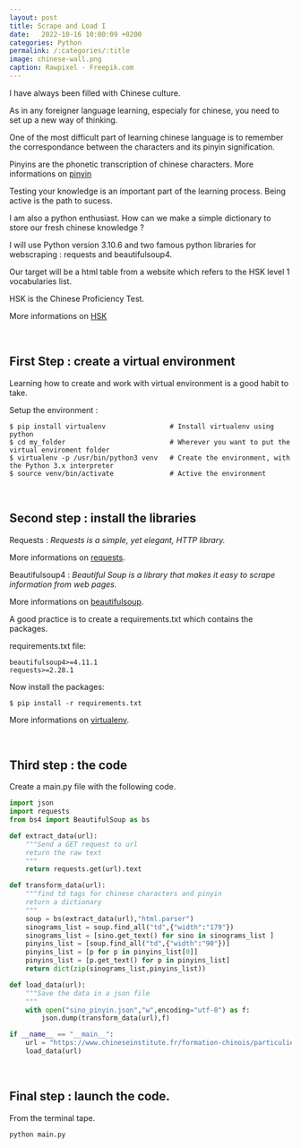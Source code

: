 ```yaml
---
layout: post
title: Scrape and Load I
date:   2022-10-16 10:00:09 +0200
categories: Python
permalink: /:categories/:title
image: chinese-wall.png
caption: Rawpixel - Freepik.com 
---
```

I have always been filled with Chinese culture.

As in any foreigner language learning, especialy for chinese, you need to set up a new way of thinking.

One of the most difficult part of learning chinese language is to remember the correspondance between the characters and its pinyin signification.

Pinyins are the phonetic transcription of chinese characters.
More informations on [pinyin](https://en.wikipedia.org/wiki/Pinyin)

Testing your knowledge is an important part of the learning process.
Being active is the path to sucess.

I am also a python enthusiast.
How can we make a simple dictionary to store our fresh chinese knowledge ?

I will use Python version 3.10.6 and two famous python libraries for webscraping : requests and beautifulsoup4.

Our target will be a html table from a website which refers to the HSK level 1 vocabularies list.

HSK is the Chinese Proficiency Test.

More informations on [HSK](https://en.wikipedia.org/wiki/Hanyu_Shuiping_Kaoshi)

<br>

## First Step : create a virtual environment

Learning how to create and work with virtual environment is a good habit to take. 

Setup the environment :

    $ pip install virtualenv                # Install virtualenv using python 
    $ cd my_folder                          # Wherever you want to put the virtual enviroment folder
    $ virtualenv -p /usr/bin/python3 venv   # Create the environment, with the Python 3.x interpreter
    $ source venv/bin/activate              # Active the environment

<br>

## Second step : install the libraries

Requests : *Requests is a simple, yet elegant, HTTP library.*

More informations on [requests](https://pypi.org/project/requests/).

Beautifulsoup4 : *Beautiful Soup is a library that makes it easy to scrape information from web pages.*

More informations on [beautifulsoup](https://pypi.org/project/beautifulsoup4/).

A good practice is to create a requirements.txt which contains the packages.

requirements.txt file:

    beautifulsoup4>=4.11.1
    requests>=2.28.1


Now install the packages:

    $ pip install -r requirements.txt

More informations on [virtualenv](http://docs.python-guide.org/en/latest/dev/virtualenvs/).

<br>

## Third step : the code

Create a main.py file with the following code.

```python
import json
import requests
from bs4 import BeautifulSoup as bs

def extract_data(url):
    """Send a GET request to url
    return the raw text
    """
    return requests.get(url).text

def transform_data(url):
    """find td tags for chinese characters and pinyin
    return a dictionary 
    """
    soup = bs(extract_data(url),"html.parser")
    sinograms_list = soup.find_all("td",{"width":"179"})
    sinograms_list = [sino.get_text() for sino in sinograms_list ]
    pinyins_list = [soup.find_all("td",{"width":"90"})]
    pinyins_list = [p for p in pinyins_list[0]]
    pinyins_list = [p.get_text() for p in pinyins_list]
    return dict(zip(sinograms_list,pinyins_list))

def load_data(url):
    """Save the data in a json file
    """
    with open("sino_pinyin.json","w",encoding="utf-8") as f:
        json.dump(transform_data(url),f)

if __name__ == "__main__":
    url = "https://www.chineseinstitute.fr/formation-chinois/particuliers/cours-de-chinois-adultes/preparation-hsk-bct/hsk-test-de-niveau-de-chinois/hsk-niveau-1/hsk-1-vocabulaire-a-connaitre"
    load_data(url)
```

<br>

## Final step : launch the code.

From the terminal tape.

```sh
python main.py
```